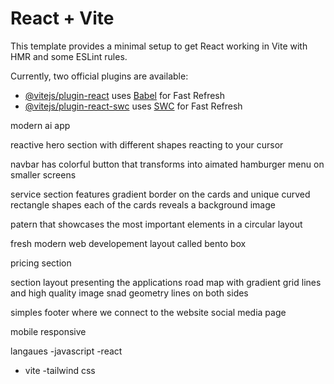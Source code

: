 # React + Vite

This template provides a minimal setup to get React working in Vite with HMR and some ESLint rules.

Currently, two official plugins are available:

- [@vitejs/plugin-react](https://github.com/vitejs/vite-plugin-react/blob/main/packages/plugin-react/README.md) uses [Babel](https://babeljs.io/) for Fast Refresh
- [@vitejs/plugin-react-swc](https://github.com/vitejs/vite-plugin-react-swc) uses [SWC](https://swc.rs/) for Fast Refresh

modern ai app

reactive hero section with different shapes reacting to your cursor

navbar has colorful button that transforms into aimated hamburger menu on smaller screens

service section features gradient border on the cards and unique curved rectangle shapes
each of the cards reveals a background image

patern that showcases the most important elements in a circular layout

fresh modern web developement layout called bento box

pricing section

section layout presenting the applications road map with gradient grid lines and high quality image snad geometry lines on both sides

simples footer where we connect to the website social media page

mobile responsive

langaues
-javascript
-react

- vite
  -tailwind css
